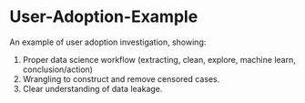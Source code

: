 # User-Adoption-Example

An example of user adoption investigation, showing:
1. Proper data science workflow (extracting, clean, explore, machine learn, conclusion/action)
2. Wrangling to construct and remove censored cases.
3. Clear understanding of data leakage.
